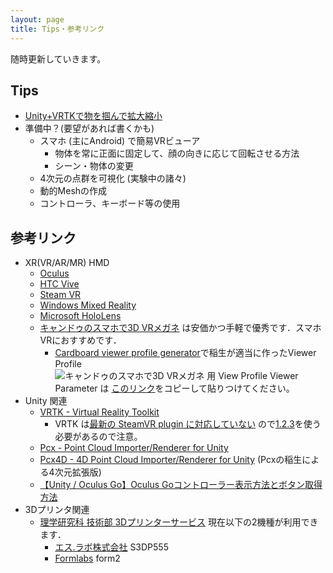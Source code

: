 ```yaml
---
layout: page
title: Tips・参考リンク
---
```


随時更新していきます。

## Tips

* [Unity+VRTKで物を掴んで拡大縮小](https://qiita.com/inyo/items/73d31c33799696251b6a)
* 準備中？(要望があれば書くかも)
  * スマホ (主にAndroid) で簡易VRビューア
    * 物体を常に正面に固定して、顔の向きに応じて回転させる方法
    * シーン・物体の変更
  * 4次元の点群を可視化 (実験中の諸々)
  * 動的Meshの作成
  * コントローラ、キーボード等の使用

## 参考リンク

* XR(VR/AR/MR) HMD
  * [Oculus](https://www.oculus.com/)
  * [HTC Vive](https://www.vive.com/jp/)
  * [Steam VR](https://store.steampowered.com/steamvr?l=japanese)
  * [Windows Mixed Reality](https://www.microsoft.com/ja-jp/windows/windows-mixed-reality)
  * [Microsoft HoloLens](https://www.microsoft.com/ja-jp/hololens)
  * [キャンドゥのスマホで3D VRメガネ](https://www.google.com/search?q=%E3%82%AD%E3%83%A3%E3%83%B3%E3%83%89%E3%82%A5+%E3%82%B9%E3%83%9E%E3%83%9B%E3%81%A7+3D+VR%E3%83%A1%E3%82%AC%E3%83%8D) は安価かつ手軽で優秀です．スマホVRにおすすめです．
    * [Cardboard viewer profile generator](https://wwgc.firebaseapp.com/)で稲生が適当に作ったViewer Profile <br>![キャンドゥのスマホで3D VRメガネ 用 View Profile]({{site.baseurl}}/images/qr_viewer_profile.png)
    Viewer Parameter は [このリンク](http://google.com/cardboard/cfg?p=Cg_jgq3jg6Pjg7Pjg4njgqUSGuOCueODnuODm-OBpzNEIFZS44Oh44Ks44ONHbgehT0lrkdhPSoQAABIQgAASEIAAEhCAABIQlgCNSlcDz06CM3MTD6amRk-UABgAA)をコピーして貼りつけてください。
* Unity 関連
  * [VRTK - Virtual Reality Toolkit](https://vrtoolkit.readme.io/)
    * VRTK は[最新の SteamVR plugin に対応していない](https://twitter.com/VR_Toolkit/status/1043735543153070080) ので[1.2.3](https://github.com/ValveSoftware/steamvr_unity_plugin/releases/download/1.2.3/SteamVR.Plugin.unitypackage)を使う必要があるので注意。
  * [Pcx - Point Cloud Importer/Renderer for Unity](https://github.com/keijiro/Pcx)
  * [Pcx4D - 4D Point Cloud Importer/Renderer for Unity](https://github.com/romanesco/Pcx4D) (Pcxの稲生による4次元拡張版)
  * [【Unity / Oculus Go】Oculus Goコントローラー表示方法とボタン取得方法](http://rikoubou.hatenablog.com/entry/2018/06/04/193607)
* 3Dプリンタ関連
  * [理学研究科 技術部 3Dプリンターサービス](http://www.scitech.sci.kyoto-u.ac.jp/service/3dpr.html) 現在以下の2機種が利用できます．
    * [エス.ラボ株式会社](http://slab.jp/) S3DP555
    * [Formlabs](https://formlabs.com/ja/) form2
